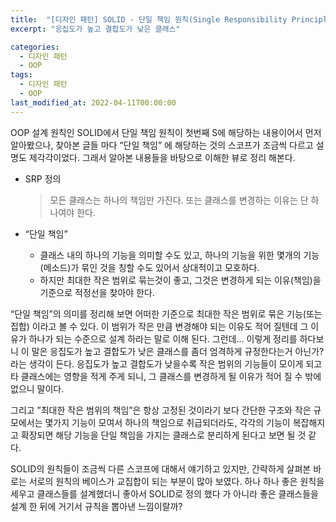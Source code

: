 ```yaml
---
title:  "[디자인 패턴] SOLID - 단일 책임 원칙(Single Responsibility Principle)"
excerpt: "응집도가 높고 결합도가 낮은 클래스"

categories:
  - 디자인 패턴
  - OOP
tags:
  - 디자인 패턴
  - OOP
last_modified_at: 2022-04-11T00:00:00
---
```



OOP 설계 원칙인 SOLID에서 단일 책임 원칙이 첫번째 S에 해당하는 내용이어서 먼저 알아봤으나, 찾아본 글들 마다 “단일 책임” 에 해당하는 것의 스코프가 조금씩 다르고 설명도 제각각이었다. 그래서 알아본 내용들을 바탕으로 이해한 뷰로 정리 해본다.

- SRP 정의
    
    > 모든 클래스는 하나의 책임만 가진다.
    또는 클래스를 변경하는 이유는 단 하나여야 한다.


- “단일 책임”
    - 클래스 내의 하나의 기능을 의미할 수도 있고, 하나의 기능을 위한 몇개의 기능(메소드)가 묶인 것을 칭할 수도 있어서 상대적이고 모호하다.
    - 하지만 최대한 작은 범위로 묶는것이 좋고, 그것은 변경하게 되는 이유(책임)을 기준으로 적정선을 찾아야 한다.

“단일 책임”의 의미를 정리해 보면 어떠한 기준으로 최대한 작은 범위로 묶은 기능(또는 집합) 이라고 볼 수 있다. 이 범위가 작은 만큼 변경해야 되는 이유도 적어 질텐데 그 이유가 하나가 되는 수준으로 설계 하라는 말로 이해 된다.
그런데... 이렇게 정리를 하다보니 이 말은 응집도가 높고 결합도가 낮은 클래스를 좀더 엄격하게 규정한다는거 아닌가? 라는 생각이 든다. 응집도가 높고 결합도가 낮을수록 작은 범위의 기능들이 모이게 되고 타 클래스에는 영향을 적게 주게 되니, 그 클래스를 변경하게 될 이유가 적어 질 수 밖에 없으니 말이다.

그리고 ”최대한 작은 범위의 책임”은 항상 고정된 것이라기 보다 간단한 구조와 작은 규모에서는 몇가지 기능이 모여서 하나의 책임으로 취급되더라도, 각각의 기능이 복잡해지고 확장되면 해당 기능을 단일 책임을 가지는 클래스로 분리하게 된다고 보면 될 것 같다.

SOLID의 원칙들이 조금씩 다른 스코프에 대해서 얘기하고 있지만, 간략하게 살펴본 바로는 서로의 원칙의 베이스가 교집합이 되는 부분이 많아 보였다.
하나 하나 좋은 원칙을 세우고 클래스들를 설계했더니 좋아서 SOLID로 정의 했다 가 아니라  좋은 클래스들을 설계 한 뒤에 거기서 규칙을 뽑아낸 느낌이랄까?